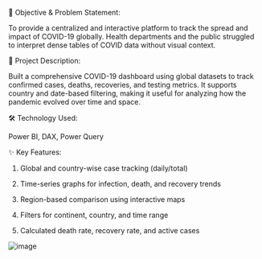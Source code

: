 🎯 Objective & Problem Statement:

To provide a centralized and interactive platform to track the spread and impact of COVID-19 globally. Health departments and the public struggled to interpret dense tables of COVID data without visual context.

📌 Project Description:

Built a comprehensive COVID-19 dashboard using global datasets to track confirmed cases, deaths, recoveries, and testing metrics. It supports country and date-based filtering, making it useful for analyzing how the pandemic evolved over time and space.

🛠️ Technology Used:

Power BI, DAX, Power Query

✨ Key Features:

1. Global and country-wise case tracking (daily/total)

2. Time-series graphs for infection, death, and recovery trends

3. Region-based comparison using interactive maps

4. Filters for continent, country, and time range

5. Calculated death rate, recovery rate, and active cases

![image](https://github.com/user-attachments/assets/fb9f97a0-41c2-4b96-886e-7e1ec60a1d0d)
